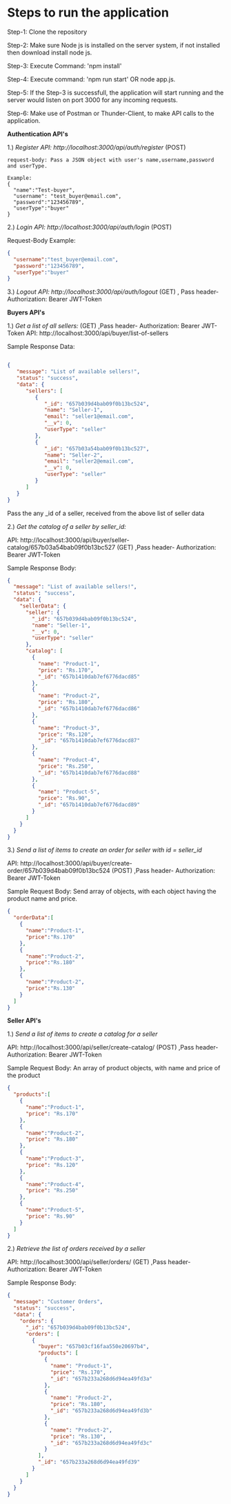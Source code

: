<h1>Steps to run the application</h1>

Step-1: Clone the repository

Step-2: Make sure Node js is installed on the server system, if not installed then download install node js.

Step-3: Execute Command: 'npm install'

Step-4: Execute command: 'npm run start' OR node app.js.

Step-5: If the Step-3 is successfull, the application will start running and the server would listen on port 3000 for any incoming requests.

Step-6: Make use of Postman or Thunder-Client, to make API calls to the application.

**Authentication API's**

1.) <i>Register API: http://localhost:3000/api/auth/register</i>  (POST)

    request-body: Pass a JSON object with user's name,username,password and userType.

    Example: 
    {
      "name":"Test-buyer",
      "username": "test_buyer@email.com",
      "password":"123456789",
      "userType":"buyer"
    }

2.) <i>Login API: http://localhost:3000/api/auth/login</i>  (POST)

  Request-Body Example:
  ```json
  {
    "username":"test_buyer@email.com",
    "password":"123456789",
    "userType":"buyer"
  }
```

3.) <i>Logout API: http://localhost:3000/api/auth/logout </i> (GET)   , Pass header- Authorization: Bearer JWT-Token



**Buyers API's**

1.)<i> Get a list of all sellers:  </i> (GET)  ,Pass header- Authorization: Bearer JWT-Token
API: http://localhost:3000/api/buyer/list-of-sellers 

Sample Response Data:

```json

{
   "message": "List of available sellers!",
   "status": "success",
   "data": {
      "sellers": [
         {
            "_id": "657b039d4bab09f0b13bc524",
            "name": "Seller-1",
            "email": "seller1@email.com",
            "__v": 0,
            "userType": "seller"
         },
         {
            "_id": "657b03a54bab09f0b13bc527",
            "name": "Seller-2",
            "email": "seller2@email.com",
            "__v": 0,
            "userType": "seller"
         }
      ]
   }
}

```

Pass the any _id of a seller, received from the above list of seller data


2.) <i>Get the catalog of a seller by seller_id: </i>

API: http://localhost:3000/api/buyer/seller-catalog/657b03a54bab09f0b13bc527   (GET)  ,Pass header- Authorization: Bearer JWT-Token

Sample Response Body:
```json
{
  "message": "List of available sellers!",
  "status": "success",
  "data": {
    "sellerData": {
      "seller": {
        "_id": "657b039d4bab09f0b13bc524",
        "name": "Seller-1",
        "__v": 0,
        "userType": "seller"
      },
      "catalog": [
        {
          "name": "Product-1",
          "price": "Rs.170",
          "_id": "657b1410dab7ef6776dacd85"
        },
        {
          "name": "Product-2",
          "price": "Rs.180",
          "_id": "657b1410dab7ef6776dacd86"
        },
        {
          "name": "Product-3",
          "price": "Rs.120",
          "_id": "657b1410dab7ef6776dacd87"
        },
        {
          "name": "Product-4",
          "price": "Rs.250",
          "_id": "657b1410dab7ef6776dacd88"
        },
        {
          "name": "Product-5",
          "price": "Rs.90",
          "_id": "657b1410dab7ef6776dacd89"
        }
      ]
    }
  }
}
```

3.) <i>Send a list of items to create an order for seller with id = seller_id </i>

API: http://localhost:3000/api/buyer/create-order/657b039d4bab09f0b13bc524  (POST)  ,Pass header- Authorization: Bearer JWT-Token

Sample Request Body: Send array of objects, with each object having the product name and price.
```json
{
  "orderData":[
    {
      "name":"Product-1",
      "price":"Rs.170"
    },
    {
      "name":"Product-2",
      "price":"Rs.180"
    },
    {
      "name":"Product-2",
      "price":"Rs.130"
    }
  ]
}
```

**Seller API's**

1.) <i>Send a list of items to create a catalog for a seller</i> 

API: http://localhost:3000/api/seller/create-catalog/  (POST)  ,Pass header- Authorization: Bearer JWT-Token

Sample Request Body: An array of product objects, with name and price of the product
```json
{
  "products":[
    {
      "name":"Product-1",
      "price": "Rs.170"
    },
    {
      "name":"Product-2",
      "price": "Rs.180"
    },
    {
      "name":"Product-3",
      "price": "Rs.120"
    },
    {
      "name":"Product-4",
      "price": "Rs.250"
    },
    {
      "name":"Product-5",
      "price": "Rs.90"
    }
  ]
}
```

2.) <i>Retrieve the list of orders received by a seller </i>

API: http://localhost:3000/api/seller/orders/   (GET)  ,Pass header- Authorization: Bearer JWT-Token

Sample Response Body:
```json
{
  "message": "Customer Orders",
  "status": "success",
  "data": {
    "orders": {
      "_id": "657b039d4bab09f0b13bc524",
      "orders": [
        {
          "buyer": "657b03cf16faa550e20697b4",
          "products": [
            {
              "name": "Product-1",
              "price": "Rs.170",
              "_id": "657b233a268d6d94ea49fd3a"
            },
            {
              "name": "Product-2",
              "price": "Rs.180",
              "_id": "657b233a268d6d94ea49fd3b"
            },
            {
              "name": "Product-2",
              "price": "Rs.130",
              "_id": "657b233a268d6d94ea49fd3c"
            }
          ],
          "_id": "657b233a268d6d94ea49fd39"
        }
      ]
    }
  }
}
```

